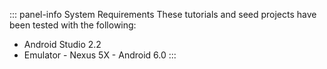 ::: panel-info System Requirements
These tutorials and seed projects have been tested with the following:

* Android Studio 2.2
* Emulator - Nexus 5X - Android 6.0
:::
